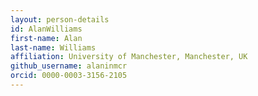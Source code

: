 ```yaml
---
layout: person-details
id: AlanWilliams
first-name: Alan
last-name: Williams
affiliation: University of Manchester, Manchester, UK
github_username: alaninmcr
orcid: 0000-0003-3156-2105
---
```

